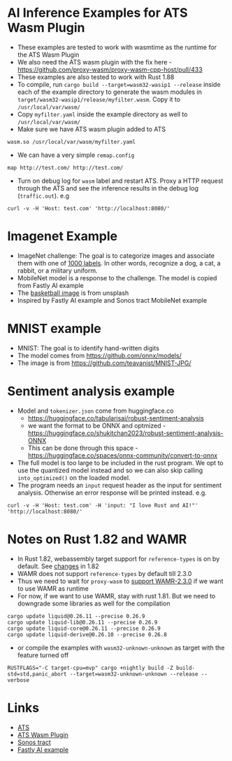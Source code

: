 AI Inference Examples for ATS Wasm Plugin
====
  - These examples are tested to work with wasmtime as the runtime for the ATS Wasm Plugin
  - We also need the ATS wasm plugin with the fix here - https://github.com/proxy-wasm/proxy-wasm-cpp-host/pull/433
  - These examples are also tested to work with Rust 1.88
  - To compile, run `cargo build --target=wasm32-wasip1 --release` inside each of the example directory to generate the wasm modules in `target/wasm32-wasip1/release/myfilter.wasm`. Copy it to `/usr/local/var/wasm/`
  - Copy `myfilter.yaml` inside the example directory as well to `/usr/local/var/wasm/`
  - Make sure we have ATS wasm plugin added to ATS
```
wasm.so /usr/local/var/wasm/myfilter.yaml
```
  - We can have a very simple `remap.config`
```
map http://test.com/ http://test.com/
```  
  - Turn on debug log for `wasm` label and restart ATS. Proxy a HTTP request through the ATS and see the inference results in the debug log (`traffic.out`). e.g
```
curl -v -H 'Host: test.com' 'http://localhost:8080/'
```

Imagenet Example
====
  - ImageNet challenge: The goal is to categorize images and associate them with one of [1000 labels](https://github.com/anishathalye/imagenet-simple-labels/blob/master/imagenet-simple-labels.json). In other words, recognize a dog, a cat, a rabbit, or a military uniform.
  - MobileNet model is a response to the challenge. The model is copied from Fastly AI example
  - The [basketball image](https://unsplash.com/photos/spalding-basketball-in-court-Gl0jBJJTDWs) is from unsplash
  - Inspired by Fastly AI example and Sonos tract MobileNet example

MNIST example
====
  - MNIST: The goal is to identify hand-written digits
  - The model comes from https://github.com/onnx/models/
  - The image is from https://github.com/teavanist/MNIST-JPG/

Sentiment analysis example
====
  - Model and `tokenizer.json` come from huggingface.co
    - https://huggingface.co/tabularisai/robust-sentiment-analysis
    - we want the format to be ONNX and optmized - https://huggingface.co/shukitchan2023/robust-sentiment-analysis-ONNX
    - This can be done through this space - https://huggingface.co/spaces/onnx-community/convert-to-onnx
  - The full model is too large to be included in the rust program. We opt to use the quantized model instead and so we can also skip calling `into_optimized()` on the loaded model.
  - The program needs an `input` request header as the input for sentiment analysis. Otherwise an error response will be printed instead. e.g.
```
curl -v -H 'Host: test.com' -H 'input: "I love Rust and AI!"' 'http://localhost:8080/'
```    

Notes on Rust 1.82 and WAMR
====
  - In Rust 1.82, webassembly target support for `reference-types` is on by default. See [changes](https://releases.rs/docs/1.82.0/) in 1.82
  - WAMR does not support `reference-types` by default till 2.3.0
  - Thus we need to wait for `proxy-wasm` to [support WAMR-2.3.0](https://github.com/proxy-wasm/proxy-wasm-cpp-host/issues/449) if we want to use WAMR as runtime
  - For now, if we want to use WAMR, stay with rust 1.81. But we need to downgrade some libraries as well for the compilation
```
cargo update liquid@0.26.11 --precise 0.26.9
cargo update liquid-lib@0.26.11 --precise 0.26.9
cargo update liquid-core@0.26.11 --precise 0.26.9
cargo update liquid-derive@0.26.10 --precise 0.26.8
```

  - or compile the examples with `wasm32-unknown-unknown` as target with the feature turned off

```
RUSTFLAGS="-C target-cpu=mvp" cargo +nightly build -Z build-std=std,panic_abort --target=wasm32-unknown-unknown --release --verbose
``` 

Links
====
  - [ATS](https://trafficserver.apache.org)
  - [ATS Wasm Plugin](https://docs.trafficserver.apache.org/en/latest/admin-guide/plugins/wasm.en.html)
  - [Sonos tract](https://github.com/sonos/tract)
  - [Fastly AI example](https://www.fastly.com/documentation/solutions/demos/edgeml/)
